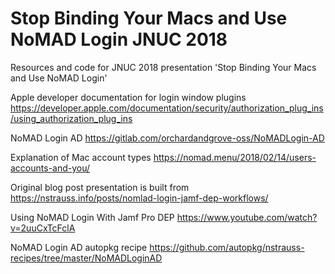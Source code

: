 # Stop Binding Your Macs and Use NoMAD Login JNUC 2018
Resources and code for JNUC 2018 presentation 'Stop Binding Your Macs and Use NoMAD Login'

Apple developer documentation for login window plugins
https://developer.apple.com/documentation/security/authorization_plug_ins/using_authorization_plug_ins

NoMAD Login AD
https://gitlab.com/orchardandgrove-oss/NoMADLogin-AD

Explanation of Mac account types 
https://nomad.menu/2018/02/14/users-accounts-and-you/

Original blog post presentation is built from
https://nstrauss.info/posts/nomlad-login-jamf-dep-workflows/

Using NoMAD Login With Jamf Pro DEP
https://www.youtube.com/watch?v=2uuCxTcFclA

NoMAD Login AD autopkg recipe
https://github.com/autopkg/nstrauss-recipes/tree/master/NoMADLoginAD
